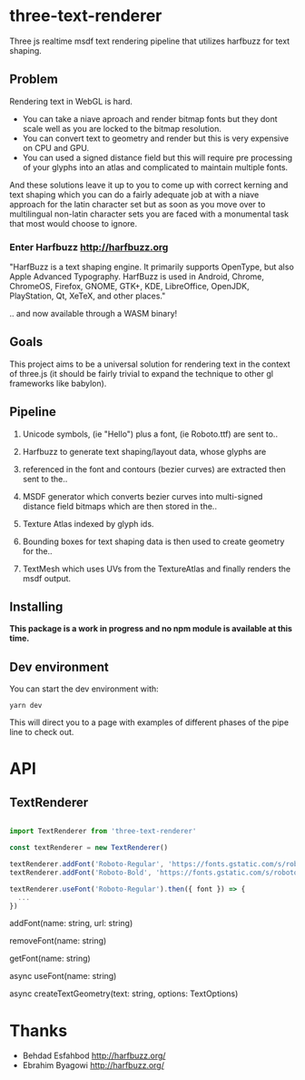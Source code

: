 # three-text-renderer

Three js realtime msdf text rendering pipeline that utilizes harfbuzz for text shaping.

## Problem

Rendering text in WebGL is hard.

- You can take a niave aproach and render bitmap fonts but they dont scale well as you are locked to the bitmap resolution.
- You can convert text to geometry and render but this is very expensive on CPU and GPU.
- You can used a signed distance field but this will require pre processing of your glyphs into an atlas and complicated to maintain multiple fonts.

And these solutions leave it up to you to come up with correct kerning and text shaping which you can do a fairly adequate job at with a niave approach for the latin character set but as soon as you move over to multilingual non-latin character sets you are faced with a monumental task that most would choose to ignore.

### Enter Harfbuzz http://harfbuzz.org

"HarfBuzz is a text shaping engine. It primarily supports OpenType, but also Apple Advanced Typography. HarfBuzz is used in Android, Chrome, ChromeOS, Firefox, GNOME, GTK+, KDE, LibreOffice, OpenJDK, PlayStation, Qt, XeTeX, and other places."

.. and now available through a WASM binary!

## Goals

This project aims to be a universal solution for rendering text in the context of three.js (it should be fairly trivial to expand the technique to other gl frameworks like babylon).

## Pipeline

1. Unicode symbols, (ie "Hello") plus a font, (ie Roboto.ttf) are sent to..

2. Harfbuzz to generate text shaping/layout data, whose glyphs are

3. referenced in the font and contours (bezier curves) are extracted then sent to the..

4. MSDF generator which converts bezier curves into multi-signed distance field bitmaps which are then stored in the..

5. Texture Atlas indexed by glyph ids.

6. Bounding boxes for text shaping data is then used to create geometry for the..

7. TextMesh which uses UVs from the TextureAtlas and finally renders the msdf output.

## Installing

**This package is a work in progress and no npm module is available at this time.**

## Dev environment

You can start the dev environment with:

`yarn dev`

This will direct you to a page with examples of different phases of the pipe line to check out.

# API

## TextRenderer

```typescript

import TextRenderer from 'three-text-renderer'

const textRenderer = new TextRenderer()

textRenderer.addFont('Roboto-Regular', 'https://fonts.gstatic.com/s/roboto/v20/KFOmCnqEu92Fr1Mu4mxKKTU1Kg.woff2')
textRenderer.addFont('Roboto-Bold', 'https://fonts.gstatic.com/s/roboto/v20/KFOlCnqEu92Fr1MmWUlfBBc4AMP6lQ.woff2')

textRenderer.useFont('Roboto-Regular').then({ font }) => {
  ...
})

```

addFont(name: string, url: string)

removeFont(name: string)

getFont(name: string)

async useFont(name: string)

async createTextGeometry(text: string, options: TextOptions)

# Thanks

- Behdad Esfahbod http://harfbuzz.org/
- Ebrahim Byagowi http://harfbuzz.org/
